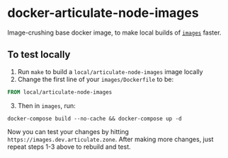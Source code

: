 # docker-articulate-node-images

Image-crushing base docker image, to make local builds of [`images`](https://github.com/articulate/images)
faster.

## To test locally

1. Run `make` to build a `local/articulate-node-images` image locally
2. Change the first line of your `images/Dockerfile` to be:

```dockerfile
FROM local/articulate-node-images
```

3. Then in `images`, run:

```shell
docker-compose build --no-cache && docker-compose up -d
```

Now you can test your changes by hitting `https://images.dev.articulate.zone`.
After making more changes, just repeat steps 1-3 above to rebuild and test.

